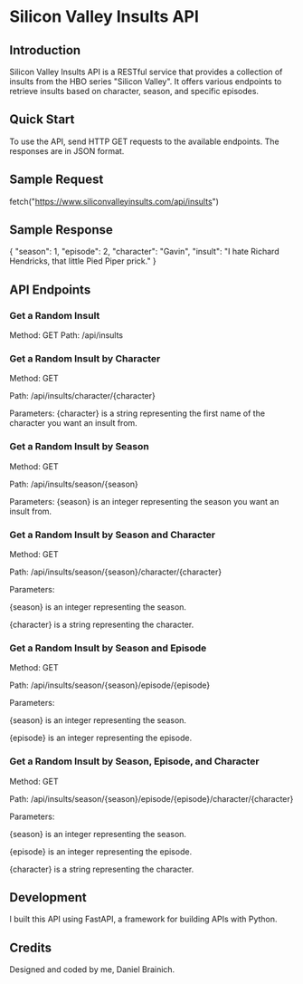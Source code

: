 # Silicon Valley Insults API

## Introduction
Silicon Valley Insults API is a RESTful service that provides a collection of insults from the HBO series "Silicon Valley". It offers various endpoints to retrieve insults based on character, season, and specific episodes.

## Quick Start
To use the API, send HTTP GET requests to the available endpoints. The responses are in JSON format.

## Sample Request

fetch("https://www.siliconvalleyinsults.com/api/insults")

## Sample Response

{
    "season": 1,
    "episode": 2,
    "character": "Gavin",
    "insult": "I hate Richard Hendricks, that little Pied Piper prick."
}

## API Endpoints

### Get a Random Insult

Method: GET
Path: /api/insults

### Get a Random Insult by Character

Method: GET

Path: /api/insults/character/{character}

Parameters: {character} is a string representing the first name of the character you want an insult from.

### Get a Random Insult by Season

Method: GET

Path: /api/insults/season/{season}

Parameters: {season} is an integer representing the season you want an insult from.

### Get a Random Insult by Season and Character

Method: GET

Path: /api/insults/season/{season}/character/{character}

Parameters:

{season} is an integer representing the season.

{character} is a string representing the character.

### Get a Random Insult by Season and Episode

Method: GET

Path: /api/insults/season/{season}/episode/{episode}

Parameters:

{season} is an integer representing the season.

{episode} is an integer representing the episode.

### Get a Random Insult by Season, Episode, and Character

Method: GET

Path: /api/insults/season/{season}/episode/{episode}/character/{character}

Parameters:

{season} is an integer representing the season.

{episode} is an integer representing the episode.

{character} is a string representing the character.

## Development
I built this API using FastAPI, a framework for building APIs with Python.

## Credits
Designed and coded by me, Daniel Brainich.
